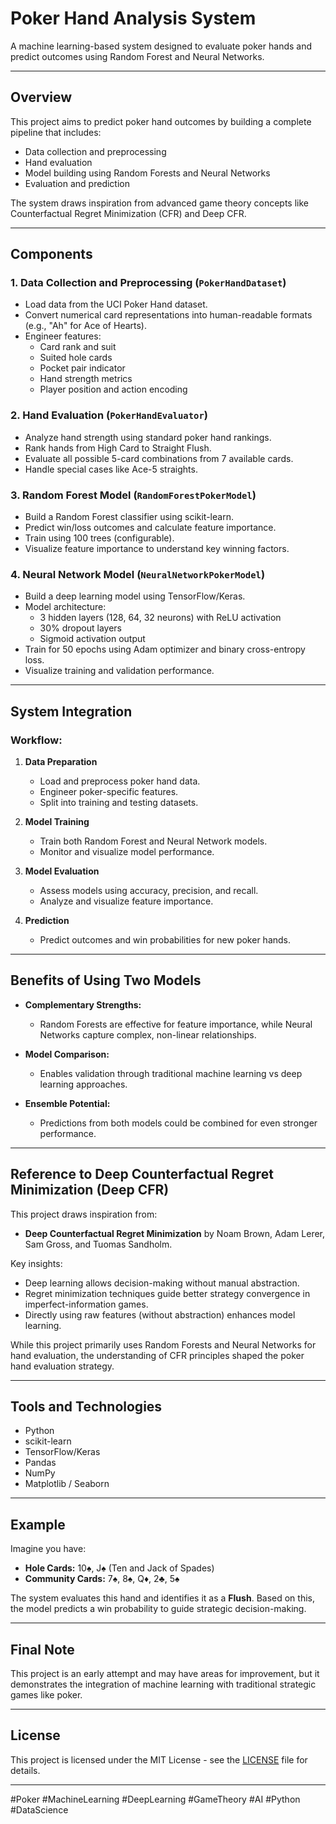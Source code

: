 # Poker Hand Analysis System

A machine learning-based system designed to evaluate poker hands and predict outcomes using Random Forest and Neural Networks.

---

## Overview

This project aims to predict poker hand outcomes by building a complete pipeline that includes:
- Data collection and preprocessing
- Hand evaluation
- Model building using Random Forests and Neural Networks
- Evaluation and prediction

The system draws inspiration from advanced game theory concepts like Counterfactual Regret Minimization (CFR) and Deep CFR.

---

## Components

### 1. Data Collection and Preprocessing (`PokerHandDataset`)
- Load data from the UCI Poker Hand dataset.
- Convert numerical card representations into human-readable formats (e.g., "Ah" for Ace of Hearts).
- Engineer features:
  - Card rank and suit
  - Suited hole cards
  - Pocket pair indicator
  - Hand strength metrics
  - Player position and action encoding

### 2. Hand Evaluation (`PokerHandEvaluator`)
- Analyze hand strength using standard poker hand rankings.
- Rank hands from High Card to Straight Flush.
- Evaluate all possible 5-card combinations from 7 available cards.
- Handle special cases like Ace-5 straights.

### 3. Random Forest Model (`RandomForestPokerModel`)
- Build a Random Forest classifier using scikit-learn.
- Predict win/loss outcomes and calculate feature importance.
- Train using 100 trees (configurable).
- Visualize feature importance to understand key winning factors.

### 4. Neural Network Model (`NeuralNetworkPokerModel`)
- Build a deep learning model using TensorFlow/Keras.
- Model architecture:
  - 3 hidden layers (128, 64, 32 neurons) with ReLU activation
  - 30% dropout layers
  - Sigmoid activation output
- Train for 50 epochs using Adam optimizer and binary cross-entropy loss.
- Visualize training and validation performance.

---

## System Integration

### Workflow:
1. **Data Preparation**
   - Load and preprocess poker hand data.
   - Engineer poker-specific features.
   - Split into training and testing datasets.

2. **Model Training**
   - Train both Random Forest and Neural Network models.
   - Monitor and visualize model performance.

3. **Model Evaluation**
   - Assess models using accuracy, precision, and recall.
   - Analyze and visualize feature importance.

4. **Prediction**
   - Predict outcomes and win probabilities for new poker hands.

---

## Benefits of Using Two Models

- **Complementary Strengths:**
  - Random Forests are effective for feature importance, while Neural Networks capture complex, non-linear relationships.

- **Model Comparison:**
  - Enables validation through traditional machine learning vs deep learning approaches.

- **Ensemble Potential:**
  - Predictions from both models could be combined for even stronger performance.

---

## Reference to Deep Counterfactual Regret Minimization (Deep CFR)

This project draws inspiration from:
- **Deep Counterfactual Regret Minimization** by Noam Brown, Adam Lerer, Sam Gross, and Tuomas Sandholm.

Key insights:
- Deep learning allows decision-making without manual abstraction.
- Regret minimization techniques guide better strategy convergence in imperfect-information games.
- Directly using raw features (without abstraction) enhances model learning.

While this project primarily uses Random Forests and Neural Networks for hand evaluation, the understanding of CFR principles shaped the poker hand evaluation strategy.

---

## Tools and Technologies

- Python
- scikit-learn
- TensorFlow/Keras
- Pandas
- NumPy
- Matplotlib / Seaborn

---



## Example

Imagine you have:

- **Hole Cards:** 10♠, J♠ (Ten and Jack of Spades)
- **Community Cards:** 7♠, 8♠, Q♦, 2♣, 5♠

The system evaluates this hand and identifies it as a **Flush**. Based on this, the model predicts a win probability to guide strategic decision-making.

---

## Final Note

This project is an early attempt and may have areas for improvement, but it demonstrates the integration of machine learning with traditional strategic games like poker.

---

## License

This project is licensed under the MIT License - see the [LICENSE](LICENSE) file for details.

---

#Poker #MachineLearning #DeepLearning #GameTheory #AI #Python #DataScience

